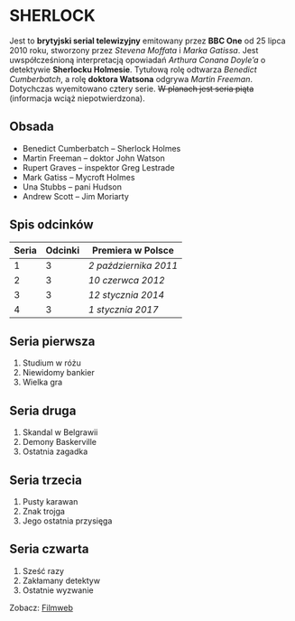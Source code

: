 # SHERLOCK
Jest to **brytyjski serial telewizyjny** emitowany przez **BBC One** od 25 lipca 2010 roku, stworzony przez _Stevena Moffata_ i _Marka Gatissa_. Jest uwspółcześnioną interpretacją opowiadań _Arthura Conana Doyle’a_ o detektywie **Sherlocku Holmesie**.
Tytułową rolę odtwarza _Benedict Cumberbatch_, a rolę **doktora Watsona** odgrywa _Martin Freeman_. Dotychczas wyemitowano cztery serie. ~~W planach jest seria piąta~~ (informacja wciąż niepotwierdzona).
## Obsada
* Benedict Cumberbatch – Sherlock Holmes
* Martin Freeman – doktor John Watson
* Rupert Graves – inspektor Greg Lestrade
* Mark Gatiss – Mycroft Holmes
* Una Stubbs – pani Hudson
* Andrew Scott – Jim Moriarty

## Spis odcinków
Seria | Odcinki | Premiera w Polsce
--- | --- | ---
1 | 3 | _2 października 2011_
2 | 3 | _10 czerwca 2012_
3 | 3 | _12 stycznia 2014_
4 | 3 | _1 stycznia 2017_

## Seria pierwsza
1. Studium w różu
2. Niewidomy bankier
3. Wielka gra

## Seria druga
1. Skandal w Belgrawii
2. Demony Baskerville
3. Ostatnia zagadka

## Seria trzecia
1. Pusty karawan
2. Znak trojga
3. Jego ostatnia przysięga

## Seria czwarta
1. Sześć razy
2. Zakłamany detektyw
3. Ostatnie wyzwanie

Zobacz: [Filmweb](https://www.filmweb.pl/serial/Sherlock-2010-528992)
